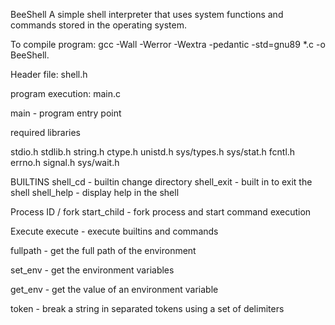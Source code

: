 BeeShell
A simple shell interpreter that uses system functions and commands stored in the operating system.

To compile program:
gcc -Wall -Werror -Wextra -pedantic -std=gnu89 *.c -o BeeShell.

Header file:
shell.h

program execution:
main.c

 main - program entry point

 required libraries

stdio.h
stdlib.h
string.h
ctype.h
unistd.h
sys/types.h
sys/stat.h
fcntl.h
errno.h
signal.h
sys/wait.h

BUILTINS
shell_cd - builtin change directory
shell_exit - built in to exit the shell
shell_help - display help in the shell

Process ID / fork
start_child - fork process and start command execution

Execute
execute - execute builtins and commands

fullpath - get the full path of the environment

set_env - get the environment variables

get_env - get the value of an environment variable

token - break a string in separated tokens using a set of delimiters
